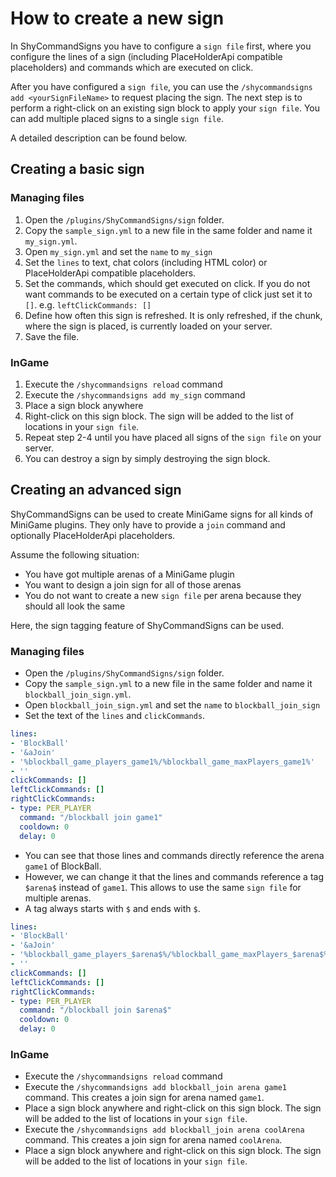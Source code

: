 # How to create a new sign

In ShyCommandSigns you have to configure a ``sign file`` first, where you configure
the lines of a sign (including PlaceHolderApi compatible placeholders) and commands
which are executed on click.

After you have configured a ``sign file``, you can use the ``/shycommandsigns add <yourSignFileName>`` to request placing the sign.
The next step is to perform a right-click on an existing sign block to apply your ``sign file``. You can add multiple placed signs to a single ``sign file``.

A detailed description can be found below.

## Creating a basic sign

### Managing files

1. Open the ``/plugins/ShyCommandSigns/sign`` folder.
2. Copy the ``sample_sign.yml`` to a new file in the same folder and name it ``my_sign.yml``.
3. Open ``my_sign.yml`` and set the ``name`` to ``my_sign``
4. Set the ``lines`` to text, chat colors (including HTML color) or PlaceHolderApi compatible placeholders.
5. Set the commands, which should get executed on click. If you do not want commands to be executed on a certain type of click just set it to ``[]``. e.g. ``leftClickCommands: []``
6. Define how often this sign is refreshed. It is only refreshed, if the chunk, where the sign is placed, is currently loaded on your server.
7. Save the file.

### InGame

1. Execute the ``/shycommandsigns reload`` command
2. Execute the ``/shycommandsigns add my_sign`` command
3. Place a sign block anywhere
4. Right-click on this sign block. The sign will be added to the list of locations in your ``sign file``.
5. Repeat step 2-4 until you have placed all signs of the ``sign file`` on your server.
6. You can destroy a sign by simply destroying the sign block.

## Creating an advanced sign

ShyCommandSigns can be used to create MiniGame signs for all kinds of MiniGame plugins. They only have to provide a ``join`` command and optionally PlaceHolderApi placeholders.

Assume the following situation:

* You have got multiple arenas of a MiniGame plugin
* You want to design a join sign for all of those arenas 
* You do not want to create a new ``sign file`` per arena because they should all look the same

Here, the sign tagging feature of ShyCommandSigns can be used. 

### Managing files

* Open the ``/plugins/ShyCommandSigns/sign`` folder.
* Copy the ``sample_sign.yml`` to a new file in the same folder and name it ``blockball_join_sign.yml``.
* Open ``blockball_join_sign.yml`` and set the ``name`` to ``blockball_join_sign``
* Set the text of the ``lines`` and ``clickCommands``.

```yaml
lines:
- 'BlockBall'
- '&aJoin'
- '%blockball_game_players_game1%/%blockball_game_maxPlayers_game1%'
- ''
clickCommands: []
leftClickCommands: []
rightClickCommands:
- type: PER_PLAYER
  command: "/blockball join game1"
  cooldown: 0
  delay: 0
```

* You can see that those lines and commands directly reference the arena ``game1`` of BlockBall. 
* However, we can change it that the lines and commands reference a tag ``$arena$`` instead of ``game1``. This allows to use the same ``sign file`` for multiple arenas.
* A tag always starts with ``$`` and ends with ``$``.

```yaml
lines:
- 'BlockBall'
- '&aJoin'
- '%blockball_game_players_$arena$%/%blockball_game_maxPlayers_$arena$%'
- ''
clickCommands: []
leftClickCommands: []
rightClickCommands:
- type: PER_PLAYER
  command: "/blockball join $arena$"
  cooldown: 0
  delay: 0
```

### InGame

* Execute the ``/shycommandsigns reload`` command
* Execute the ``/shycommandsigns add blockball_join arena game1`` command. This creates a join sign for arena named ``game1``.
* Place a sign block anywhere and right-click on this sign block. The sign will be added to the list of locations in your ``sign file``.
* Execute the ``/shycommandsigns add blockball_join arena coolArena`` command. This creates a join sign for arena named ``coolArena``.
* Place a sign block anywhere and right-click on this sign block. The sign will be added to the list of locations in your ``sign file``.
